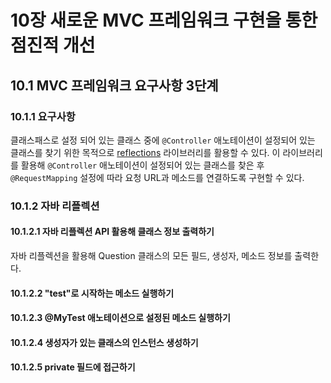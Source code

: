 # 10장 새로운 MVC 프레임워크 구현을 통한 점진적 개선

## 10.1 MVC 프레임워크 요구사항 3단계

### 10.1.1 요구사항

클래스패스로 설정 되어 있는 클래스 중에 `@Controller` 애노테이션이 설정되어 있는 클래스를 찾기 위한 목적으로
[reflections](https://github.com/ronmamo/reflections) 라이브러리를 활용할 수 있다.
이 라이브러리를 활용해 `@Controller` 애노테이션이 설정되어 있는 클래스를 찾은 후 `@RequestMapping` 설정에 따라 요청 URL과 메소드를 연결하도록 구현할 수 있다.

### 10.1.2 자바 리플렉션

#### 10.1.2.1 자바 리플렉션 API 활용해 클래스 정보 출력하기

자바 리플렉션을 활용해 Question 클래스의 모든 필드, 생성자, 메소드 정보를 출력한다.

#### 10.1.2.2 "test"로 시작하는 메소드 실행하기

#### 10.1.2.3 @MyTest 애노테이션으로 설정된 메소드 실행하기

#### 10.1.2.4 생성자가 있는 클래스의 인스턴스 생성하기

#### 10.1.2.5 private 필드에 접근하기

